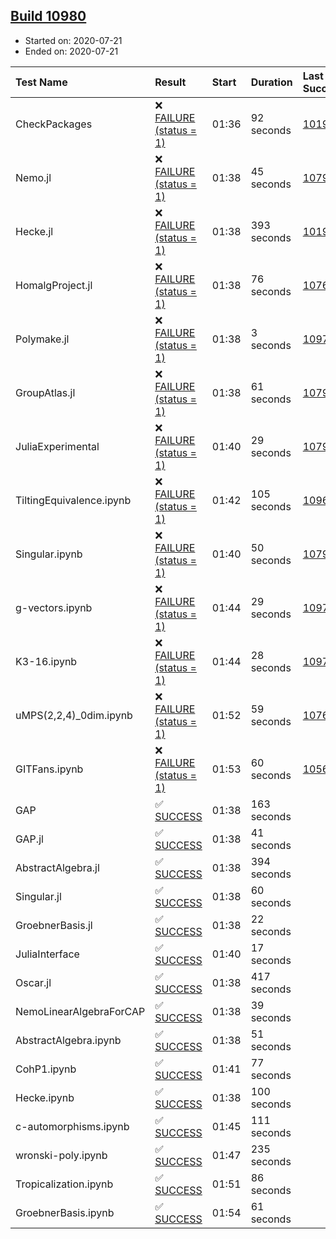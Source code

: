 ## [Build 10980](https://oscarci.mathematik.uni-kl.de/job/oscar/10980/)

* Started on: 2020-07-21
* Ended on: 2020-07-21

| Test Name    | Result | Start | Duration | Last Success | First Failure |
|:-------------|:-------|:------|:---------|:-------------|:--------------|
| CheckPackages | ❌ [FAILURE (status = 1)](https://oscarci.mathematik.uni-kl.de/job/oscar/10980/artifact/logs/build-10980/CheckPackages.log) | 01:36 | 92 seconds | [10197](https://oscarci.mathematik.uni-kl.de/job/oscar/10197/) | [10198](https://oscarci.mathematik.uni-kl.de/job/oscar/10198/) |
| Nemo.jl | ❌ [FAILURE (status = 1)](https://oscarci.mathematik.uni-kl.de/job/oscar/10980/artifact/logs/build-10980/Nemo.jl.log) | 01:38 | 45 seconds | [10790](https://oscarci.mathematik.uni-kl.de/job/oscar/10790/) | [10791](https://oscarci.mathematik.uni-kl.de/job/oscar/10791/) |
| Hecke.jl | ❌ [FAILURE (status = 1)](https://oscarci.mathematik.uni-kl.de/job/oscar/10980/artifact/logs/build-10980/Hecke.jl.log) | 01:38 | 393 seconds | [10197](https://oscarci.mathematik.uni-kl.de/job/oscar/10197/) | [10198](https://oscarci.mathematik.uni-kl.de/job/oscar/10198/) |
| HomalgProject.jl | ❌ [FAILURE (status = 1)](https://oscarci.mathematik.uni-kl.de/job/oscar/10980/artifact/logs/build-10980/HomalgProject.jl.log) | 01:38 | 76 seconds | [10765](https://oscarci.mathematik.uni-kl.de/job/oscar/10765/) | [10766](https://oscarci.mathematik.uni-kl.de/job/oscar/10766/) |
| Polymake.jl | ❌ [FAILURE (status = 1)](https://oscarci.mathematik.uni-kl.de/job/oscar/10980/artifact/logs/build-10980/Polymake.jl.log) | 01:38 | 3 seconds | [10977](https://oscarci.mathematik.uni-kl.de/job/oscar/10977/) | [10978](https://oscarci.mathematik.uni-kl.de/job/oscar/10978/) |
| GroupAtlas.jl | ❌ [FAILURE (status = 1)](https://oscarci.mathematik.uni-kl.de/job/oscar/10980/artifact/logs/build-10980/GroupAtlas.jl.log) | 01:38 | 61 seconds | [10790](https://oscarci.mathematik.uni-kl.de/job/oscar/10790/) | [10791](https://oscarci.mathematik.uni-kl.de/job/oscar/10791/) |
| JuliaExperimental | ❌ [FAILURE (status = 1)](https://oscarci.mathematik.uni-kl.de/job/oscar/10980/artifact/logs/build-10980/JuliaExperimental.log) | 01:40 | 29 seconds | [10790](https://oscarci.mathematik.uni-kl.de/job/oscar/10790/) | [10791](https://oscarci.mathematik.uni-kl.de/job/oscar/10791/) |
| TiltingEquivalence.ipynb | ❌ [FAILURE (status = 1)](https://oscarci.mathematik.uni-kl.de/job/oscar/10980/artifact/logs/build-10980/TiltingEquivalence.ipynb.log) | 01:42 | 105 seconds | [10962](https://oscarci.mathematik.uni-kl.de/job/oscar/10962/) | [10963](https://oscarci.mathematik.uni-kl.de/job/oscar/10963/) |
| Singular.ipynb | ❌ [FAILURE (status = 1)](https://oscarci.mathematik.uni-kl.de/job/oscar/10980/artifact/logs/build-10980/Singular.ipynb.log) | 01:40 | 50 seconds | [10790](https://oscarci.mathematik.uni-kl.de/job/oscar/10790/) | [10791](https://oscarci.mathematik.uni-kl.de/job/oscar/10791/) |
| g-vectors.ipynb | ❌ [FAILURE (status = 1)](https://oscarci.mathematik.uni-kl.de/job/oscar/10980/artifact/logs/build-10980/g-vectors.ipynb.log) | 01:44 | 29 seconds | [10977](https://oscarci.mathematik.uni-kl.de/job/oscar/10977/) | [10978](https://oscarci.mathematik.uni-kl.de/job/oscar/10978/) |
| K3-16.ipynb | ❌ [FAILURE (status = 1)](https://oscarci.mathematik.uni-kl.de/job/oscar/10980/artifact/logs/build-10980/K3-16.ipynb.log) | 01:44 | 28 seconds | [10977](https://oscarci.mathematik.uni-kl.de/job/oscar/10977/) | [10978](https://oscarci.mathematik.uni-kl.de/job/oscar/10978/) |
| uMPS(2,2,4)_0dim.ipynb | ❌ [FAILURE (status = 1)](https://oscarci.mathematik.uni-kl.de/job/oscar/10980/artifact/logs/build-10980/uMPS-2-2-4-_0dim.ipynb.log) | 01:52 | 59 seconds | [10765](https://oscarci.mathematik.uni-kl.de/job/oscar/10765/) | [10766](https://oscarci.mathematik.uni-kl.de/job/oscar/10766/) |
| GITFans.ipynb | ❌ [FAILURE (status = 1)](https://oscarci.mathematik.uni-kl.de/job/oscar/10980/artifact/logs/build-10980/GITFans.ipynb.log) | 01:53 | 60 seconds | [10566](https://oscarci.mathematik.uni-kl.de/job/oscar/10566/) | [10567](https://oscarci.mathematik.uni-kl.de/job/oscar/10567/) |
| GAP | ✅ [SUCCESS](https://oscarci.mathematik.uni-kl.de/job/oscar/10980/artifact/logs/build-10980/GAP.log) | 01:38 | 163 seconds |  |  |
| GAP.jl | ✅ [SUCCESS](https://oscarci.mathematik.uni-kl.de/job/oscar/10980/artifact/logs/build-10980/GAP.jl.log) | 01:38 | 41 seconds |  |  |
| AbstractAlgebra.jl | ✅ [SUCCESS](https://oscarci.mathematik.uni-kl.de/job/oscar/10980/artifact/logs/build-10980/AbstractAlgebra.jl.log) | 01:38 | 394 seconds |  |  |
| Singular.jl | ✅ [SUCCESS](https://oscarci.mathematik.uni-kl.de/job/oscar/10980/artifact/logs/build-10980/Singular.jl.log) | 01:38 | 60 seconds |  |  |
| GroebnerBasis.jl | ✅ [SUCCESS](https://oscarci.mathematik.uni-kl.de/job/oscar/10980/artifact/logs/build-10980/GroebnerBasis.jl.log) | 01:38 | 22 seconds |  |  |
| JuliaInterface | ✅ [SUCCESS](https://oscarci.mathematik.uni-kl.de/job/oscar/10980/artifact/logs/build-10980/JuliaInterface.log) | 01:40 | 17 seconds |  |  |
| Oscar.jl | ✅ [SUCCESS](https://oscarci.mathematik.uni-kl.de/job/oscar/10980/artifact/logs/build-10980/Oscar.jl.log) | 01:38 | 417 seconds |  |  |
| NemoLinearAlgebraForCAP | ✅ [SUCCESS](https://oscarci.mathematik.uni-kl.de/job/oscar/10980/artifact/logs/build-10980/NemoLinearAlgebraForCAP.log) | 01:38 | 39 seconds |  |  |
| AbstractAlgebra.ipynb | ✅ [SUCCESS](https://oscarci.mathematik.uni-kl.de/job/oscar/10980/artifact/logs/build-10980/AbstractAlgebra.ipynb.log) | 01:38 | 51 seconds |  |  |
| CohP1.ipynb | ✅ [SUCCESS](https://oscarci.mathematik.uni-kl.de/job/oscar/10980/artifact/logs/build-10980/CohP1.ipynb.log) | 01:41 | 77 seconds |  |  |
| Hecke.ipynb | ✅ [SUCCESS](https://oscarci.mathematik.uni-kl.de/job/oscar/10980/artifact/logs/build-10980/Hecke.ipynb.log) | 01:38 | 100 seconds |  |  |
| c-automorphisms.ipynb | ✅ [SUCCESS](https://oscarci.mathematik.uni-kl.de/job/oscar/10980/artifact/logs/build-10980/c-automorphisms.ipynb.log) | 01:45 | 111 seconds |  |  |
| wronski-poly.ipynb | ✅ [SUCCESS](https://oscarci.mathematik.uni-kl.de/job/oscar/10980/artifact/logs/build-10980/wronski-poly.ipynb.log) | 01:47 | 235 seconds |  |  |
| Tropicalization.ipynb | ✅ [SUCCESS](https://oscarci.mathematik.uni-kl.de/job/oscar/10980/artifact/logs/build-10980/Tropicalization.ipynb.log) | 01:51 | 86 seconds |  |  |
| GroebnerBasis.ipynb | ✅ [SUCCESS](https://oscarci.mathematik.uni-kl.de/job/oscar/10980/artifact/logs/build-10980/GroebnerBasis.ipynb.log) | 01:54 | 61 seconds |  |  |
